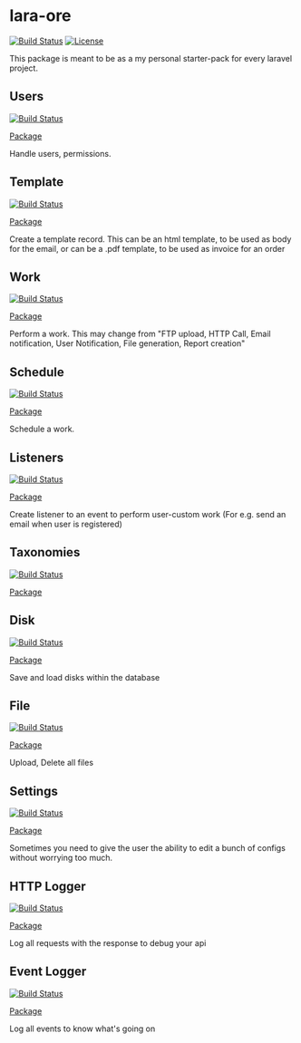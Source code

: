 # lara-ore

[![Build Status](https://travis-ci.org/railken/lara-ore.svg?branch=master)](https://travis-ci.org/railken/lara-ore)
[![License](https://img.shields.io/badge/License-MIT-yellow.svg)](https://opensource.org/licenses/MIT)

This package is meant to be as a my personal starter-pack for every laravel project.

## Users
[![Build Status](https://travis-ci.org/railken/lara-ore-user.svg?branch=master)](https://travis-ci.org/railken/lara-ore-user)

[Package](https://github.com/railken/lara-ore-user)

Handle users, permissions.

## Template
[![Build Status](https://travis-ci.org/railken/lara-ore-template.svg?branch=master)](https://travis-ci.org/railken/lara-ore-template)

[Package](https://github.com/railken/lara-ore-template)

Create a template record. This can be an html template, to be used as body for the email, or can be a .pdf template, to be used as invoice for an order

## Work
[![Build Status](https://travis-ci.org/railken/lara-ore-work.svg?branch=master)](https://travis-ci.org/railken/lara-ore-work)

[Package](https://github.com/railken/lara-ore-work)

Perform a work. This may change from "FTP upload, HTTP Call, Email notification, User Notification, File generation, Report creation"

## Schedule
[![Build Status](https://travis-ci.org/railken/lara-ore-schedule.svg?branch=master)](https://travis-ci.org/railken/lara-ore-schedule)

[Package](https://github.com/railken/lara-ore-schedule)

Schedule a work.

## Listeners
[![Build Status](https://travis-ci.org/railken/lara-ore-listener.svg?branch=master)](https://travis-ci.org/railken/lara-ore-listener)

[Package](https://github.com/railken/lara-ore-listener)

Create listener to an event to perform user-custom work (For e.g. send an email when user is registered)

## Taxonomies
[![Build Status](https://travis-ci.org/railken/lara-ore-taxonomies.svg?branch=master)](https://travis-ci.org/railken/lara-ore-taxonomies)

[Package](https://github.com/railken/lara-ore-taxonomies)

## Disk
[![Build Status](https://travis-ci.org/railken/lara-ore-disk.svg?branch=master)](https://travis-ci.org/railken/lara-ore-disk)

[Package](https://github.com/railken/lara-ore-disk)

Save and load disks within the database

## File
[![Build Status](https://travis-ci.org/railken/lara-ore-file.svg?branch=master)](https://travis-ci.org/railken/lara-ore-file)

[Package](https://github.com/railken/lara-ore-file)

Upload, Delete all files

## Settings
[![Build Status](https://travis-ci.org/railken/lara-ore-config.svg?branch=master)](https://travis-ci.org/railken/lara-ore-config)

[Package](https://github.com/railken/lara-ore-config)

Sometimes you need to give the user the ability to edit a bunch of configs without worrying too much.

## HTTP Logger
[![Build Status](https://travis-ci.org/railken/lara-ore-request-logger.svg?branch=master)](https://travis-ci.org/railken/lara-ore-request-logger)

[Package](https://github.com/railken/lara-ore-request-logger)

Log all requests with the response to debug your api

## Event Logger
[![Build Status](https://travis-ci.org/railken/lara-ore-event-logger.svg?branch=master)](https://travis-ci.org/railken/lara-ore-event-logger)

[Package](https://github.com/railken/lara-ore-event-logger)

Log all events to know what's going on
